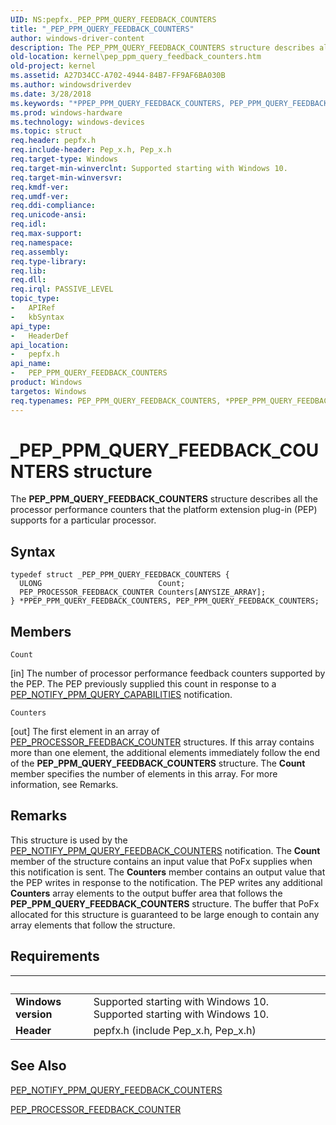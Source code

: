 ```yaml
---
UID: NS:pepfx._PEP_PPM_QUERY_FEEDBACK_COUNTERS
title: "_PEP_PPM_QUERY_FEEDBACK_COUNTERS"
author: windows-driver-content
description: The PEP_PPM_QUERY_FEEDBACK_COUNTERS structure describes all the processor performance counters that the platform extension plug-in (PEP) supports for a particular processor.
old-location: kernel\pep_ppm_query_feedback_counters.htm
old-project: kernel
ms.assetid: A27D34CC-A702-4944-84B7-FF9AF6BA030B
ms.author: windowsdriverdev
ms.date: 3/28/2018
ms.keywords: "*PPEP_PPM_QUERY_FEEDBACK_COUNTERS, PEP_PPM_QUERY_FEEDBACK_COUNTERS, PEP_PPM_QUERY_FEEDBACK_COUNTERS structure [Kernel-Mode Driver Architecture], PPEP_PPM_QUERY_FEEDBACK_COUNTERS, PPEP_PPM_QUERY_FEEDBACK_COUNTERS structure pointer [Kernel-Mode Driver Architecture], _PEP_PPM_QUERY_FEEDBACK_COUNTERS, kernel.pep_ppm_query_feedback_counters, pepfx/PEP_PPM_QUERY_FEEDBACK_COUNTERS, pepfx/PPEP_PPM_QUERY_FEEDBACK_COUNTERS"
ms.prod: windows-hardware
ms.technology: windows-devices
ms.topic: struct
req.header: pepfx.h
req.include-header: Pep_x.h, Pep_x.h
req.target-type: Windows
req.target-min-winverclnt: Supported starting with Windows 10.
req.target-min-winversvr: 
req.kmdf-ver: 
req.umdf-ver: 
req.ddi-compliance: 
req.unicode-ansi: 
req.idl: 
req.max-support: 
req.namespace: 
req.assembly: 
req.type-library: 
req.lib: 
req.dll: 
req.irql: PASSIVE_LEVEL
topic_type:
-	APIRef
-	kbSyntax
api_type:
-	HeaderDef
api_location:
-	pepfx.h
api_name:
-	PEP_PPM_QUERY_FEEDBACK_COUNTERS
product: Windows
targetos: Windows
req.typenames: PEP_PPM_QUERY_FEEDBACK_COUNTERS, *PPEP_PPM_QUERY_FEEDBACK_COUNTERS
---
```


# _PEP_PPM_QUERY_FEEDBACK_COUNTERS structure
The <b>PEP_PPM_QUERY_FEEDBACK_COUNTERS</b> structure describes all the processor performance counters that the platform extension plug-in (PEP) supports for a particular processor.

## Syntax
```
typedef struct _PEP_PPM_QUERY_FEEDBACK_COUNTERS {
  ULONG                          Count;
  PEP_PROCESSOR_FEEDBACK_COUNTER Counters[ANYSIZE_ARRAY];
} *PPEP_PPM_QUERY_FEEDBACK_COUNTERS, PEP_PPM_QUERY_FEEDBACK_COUNTERS;
```

## Members


`Count`

[in] The number of processor performance feedback counters supported by the PEP. The PEP previously supplied this count in response to a <a href="https://msdn.microsoft.com/en-us/library/windows/hardware/mt186820">PEP_NOTIFY_PPM_QUERY_CAPABILITIES</a> notification.

`Counters`

[out] The first element in an array of <a href="https://msdn.microsoft.com/library/windows/hardware/mt186833">PEP_PROCESSOR_FEEDBACK_COUNTER</a> structures. If this array contains more than one element, the additional elements immediately follow the end of the <b>PEP_PPM_QUERY_FEEDBACK_COUNTERS</b> structure. The <b>Count</b> member specifies the number of elements in this array. For more information, see Remarks.

## Remarks
This structure is used by the <a href="https://msdn.microsoft.com/en-us/library/windows/hardware/mt186823">PEP_NOTIFY_PPM_QUERY_FEEDBACK_COUNTERS</a> notification. The <b>Count</b> member of the structure contains an input value that PoFx supplies when this notification is sent. The <b>Counters</b> member contains an output value that the PEP writes in response to the notification. The PEP writes any additional <b>Counters</b> array elements to the output buffer area that follows the <b>PEP_PPM_QUERY_FEEDBACK_COUNTERS</b> structure. The buffer that PoFx allocated for this structure is guaranteed to be large enough to contain any array elements that follow the structure.

## Requirements
| &nbsp; | &nbsp; |
| ---- |:---- |
| **Windows version** | Supported starting with Windows 10. Supported starting with Windows 10. |
| **Header** | pepfx.h (include Pep_x.h, Pep_x.h) |

## See Also

<a href="https://msdn.microsoft.com/en-us/library/windows/hardware/mt186823">PEP_NOTIFY_PPM_QUERY_FEEDBACK_COUNTERS</a>



<a href="https://msdn.microsoft.com/library/windows/hardware/mt186833">PEP_PROCESSOR_FEEDBACK_COUNTER</a>